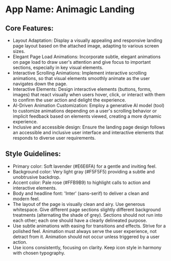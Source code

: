 # **App Name**: Animagic Landing

## Core Features:

- Layout Adaptation: Display a visually appealing and responsive landing page layout based on the attached image, adapting to various screen sizes.
- Elegant Page Load Animations: Incorporate subtle, elegant animations on page load to draw user's attention and give focus to important sections, especially in key visual elements.
- Interactive Scrolling Animations: Implement interactive scrolling animations, so that visual elements smoothly animate as the user navigates down the page.
- Interactive Elements: Design interactive elements (buttons, forms, images) that react visually when users hover, click, or interact with them to confirm the user action and delight the experience.
- AI-Driven Animation Customization: Employ a generative AI model (tool) to customize animations depending on a user's scrolling behavior or implicit feedback based on elements viewed, creating a more dynamic experience.
- Inclusive and accessible design: Ensure the landing page design follows an accessible and inclusive user interface and interactive elements that responds to diverse user requirements.

## Style Guidelines:

- Primary color: Soft lavender (#E6E6FA) for a gentle and inviting feel.
- Background color: Very light gray (#F5F5F5) providing a subtle and unobtrusive backdrop.
- Accent color: Pale rose (#FFB9B9) to highlight calls to action and interactive elements.
- Body and headline font: 'Inter' (sans-serif) to deliver a clean and modern feel.
- The layout of the page is visually clean and airy. Use generous whitespace. Give different page sections slightly different background treatments (alternating the shade of grey). Sections should not run into each other; each one should have a clearly delineated purpose.
- Use subtle animations with easing for transitions and effects. Strive for a polished feel. Animation must always serve the user experience, not detract from it. Animation should not occur unless triggered by a user action.
- Use icons consistently, focusing on clarity. Keep icon style in harmony with chosen typography.